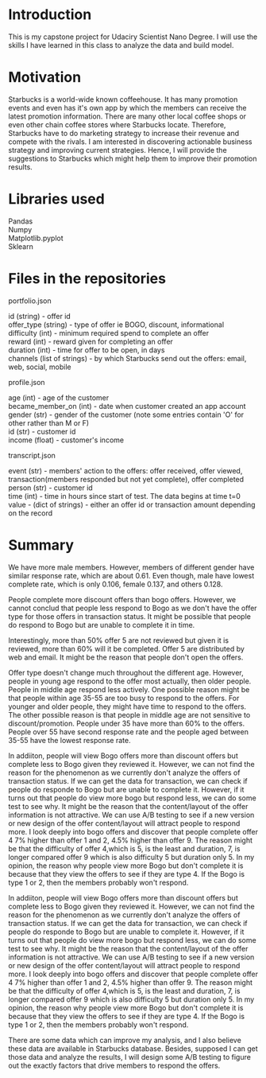 # Introduction

This is my capstone project for Udaciry Scientist Nano Degree. I will use the skills I have learned in this class to analyze the data and build model.

# Motivation
 
Starbucks is a world-wide known coffeehouse. It has many promotion events and even has it's own app by which the members can receive the latest promotion information. There are many other local coffee shops or even other chain coffee stores where Starbucks locate. Therefore, Starbucks have to do marketing strategy to increase their revenue and compete with the rivals. I am interested in discovering actionable business strategy and improving current strategies. Hence, I will provide the suggestions to Starbucks which might help them to improve their promotion results. 

# Libraries used

Pandas  
Numpy  
Matplotlib.pyplot  
Sklearn  

# Files in the repositories

portfolio.json  

id (string) - offer id  
offer_type (string) - type of offer ie BOGO, discount, informational  
difficulty (int) - minimum required spend to complete an offer  
reward (int) - reward given for completing an offer  
duration (int) - time for offer to be open, in days  
channels (list of strings) - by which Starbucks send out the offers: email, web, social, mobile  

profile.json  

age (int) - age of the customer  
became_member_on (int) - date when customer created an app account  
gender (str) - gender of the customer (note some entries contain 'O' for other rather than M or F)  
id (str) - customer id  
income (float) - customer's income  

transcript.json  

event (str) - members' action to the offers:  offer received, offer viewed, transaction(members responded but not yet complete), offer completed  
person (str) - customer id  
time (int) - time in hours since start of test. The data begins at time t=0  
value - (dict of strings) - either an offer id or transaction amount depending on the record   

# Summary

We have more male members. However, members of different gender have similar response rate, which are about 0.61. Even though, male have lowest complete rate, which is only 0.106, female 0.137, and others 0.128.

People complete more discount offers than bogo offers. However, we cannot conclud that people less respond to Bogo as we don't have the offer type for those offers in transaction status. It might be possible that people do respond to Bogo but are unable to complete it in time.

Interestingly, more than 50% offer 5 are not reviewed but given it is reviewed, more than 60% will it be completed. Offer 5 are distributed by web and email. It might be the reason that people don't open the offers. 

Offer type doesn't change much throughout the different age. However, people in young age respond to the offer most actually, then older people. People in middle age respond less actively. One possible reason might be that people within age 35-55 are too busy to respond to the offers. For younger and older people, they might have time to respond to the offers. The other possible reason is that people in middle age are not sensitive to discount/promotion. People under 35 have more than 60% to the offers. People over 55 have second response rate and the people aged between 35-55 have the lowest response rate.

In addiiton, people will view Bogo offers more than discount offers but complete less to Bogo given they reviewed it. However, we can not find the reason for the phenomenon as we currently don't analyze the offers of transaction status. If we can get the data for transaction, we can check if people do responde to Bogo but are unable to complete it. However, if it turns out that people do view more bogo but respond less, we can do some test to see why. It might be the reason that the content/layout of the offer information is not attractive. We can use A/B testing to see if a new version or new design of the offer content/layout will attract people to respond more. I look deeply into bogo offers and discover that people complete offer 4 7% higher than offer 1 and 2, 4.5% higher than offer 9. The reason might be that the difficulty of offer 4,which is 5, is the least and duration, 7, is longer compared offer 9 which is also difficulty 5 but duration only 5. In my opinion, the reason why people view more Bogo but don't complete it is because that they view the offers to see if they are type 4. If the Bogo is type 1 or 2, then the members probably won't respond. 

In addiiton, people will view Bogo offers more than discount offers but complete less to Bogo given they reviewed it. However, we can not find the reason for the phenomenon as we currently don't analyze the offers of transaction status. If we can get the data for transaction, we can check if people do responde to Bogo but are unable to complete it. However, if it turns out that people do view more bogo but respond less, we can do some test to see why. It might be the reason that the content/layout of the offer information is not attractive. We can use A/B testing to see if a new version or new design of the offer content/layout will attract people to respond more. I look deeply into bogo offers and discover that people complete offer 4 7% higher than offer 1 and 2, 4.5% higher than offer 9. The reason might be that the difficulty of offer 4,which is 5, is the least and duration, 7, is longer compared offer 9 which is also difficulty 5 but duration only 5. In my opinion, the reason why people view more Bogo but don't complete it is because that they view the offers to see if they are type 4. If the Bogo is type 1 or 2, then the members probably won't respond.

There are some data which can improve my analysis, and I also believe these data are available in Starbucks database. Besides, supposed I can get those data and analyze the results, I will design some A/B testing to figure out the exactly factors that drive members to respond the offers.
